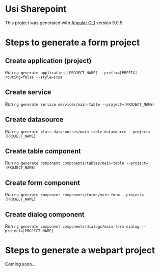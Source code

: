 # Usi Sharepoint

This project was generated with [Angular CLI](https://github.com/angular/angular-cli) version 9.0.5.

# Steps to generate a form project

## Create application (project)

Run `ng generate application [PROJECT_NAME] --prefix=[PREFIX] --routing=false --style=scss`

## Create service

Run `ng generate service services/main-table --project=[PROJECT_NAME]`

## Create datasource

Run `ng generate class datasources/main-table.datasource --project=[PROJECT_NAME]`

## Create table component

Run `ng generate component components/tables/main-table --project=[PROJECT_NAME]`

## Create form component

Run `ng generate component components/forms/main-form --project=[PROJECT_NAME]`

## Create dialog component

Run `ng generate component components/dialogs/main-form-dialog --project=[PROJECT_NAME]`

# Steps to generate a webpart project

Coming soon...
